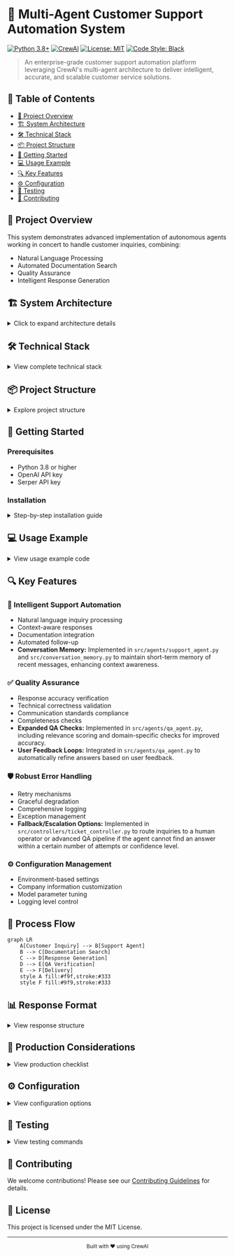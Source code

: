 # 🤖 Multi-Agent Customer Support Automation System

[![Python 3.8+](https://img.shields.io/badge/python-3.8+-blue.svg)](https://www.python.org/downloads/)
[![CrewAI](https://img.shields.io/badge/CrewAI-0.1.0-orange.svg)](https://github.com/joaomdmoura/crewAI)
[![License: MIT](https://img.shields.io/badge/License-MIT-yellow.svg)](https://opensource.org/licenses/MIT)
[![Code Style: Black](https://img.shields.io/badge/code%20style-black-000000.svg)](https://github.com/psf/black)

> An enterprise-grade customer support automation platform leveraging CrewAI's multi-agent architecture to deliver intelligent, accurate, and scalable customer service solutions.

## 📑 Table of Contents

- [🎯 Project Overview](#-project-overview)
- [🏗 System Architecture](#-system-architecture)
- [🛠 Technical Stack](#-technical-stack)
- [📦 Project Structure](#-project-structure)
- [🚀 Getting Started](#-getting-started)
- [💻 Usage Example](#-usage-example)
- [🔍 Key Features](#-key-features)
- [⚙️ Configuration](#️-configuration)
- [🧪 Testing](#-testing)
- [🤝 Contributing](#-contributing)

## 🎯 Project Overview

This system demonstrates advanced implementation of autonomous agents working in concert to handle customer inquiries, combining:
- Natural Language Processing
- Automated Documentation Search
- Quality Assurance
- Intelligent Response Generation

## 🏗 System Architecture

<details>
<summary>Click to expand architecture details</summary>

### 🤖 Core Components

1. **Support Agent**
   - Primary customer interaction
   - Technical documentation search
   - Response formulation
   - Problem resolution tracking

2. **QA Agent**
   - Response verification
   - Technical accuracy checks
   - Compliance validation
   - Communication standards enforcement

### 🔧 Support Tools

- **DocumentScraper**
  - Automated documentation search
  - Retry mechanism with exponential backoff
  - Error handling and logging
  - BeautifulSoup parsing
</details>

## 🛠 Technical Stack

<details>
<summary>View complete technical stack</summary>

- **Framework**: CrewAI
- **Language**: Python 3.8+
- **Key Dependencies**:
  - crewai==0.1.0
  - openai==1.0.0
  - beautifulsoup4==4.12.0
  - requests==2.31.0
- **Development Tools**:
  - pytest==7.4.0
  - black==23.9.1
  - flake8==6.1.0
</details>

## 📦 Project Structure

<details>
<summary>Explore project structure</summary>

```
MultiAgentCustomerSupportAutomation/
├── src/
│   ├── agents/
│   │   ├── support_agent.py    # Primary support agent
│   │   └── qa_agent.py         # Quality assurance agent
│   ├── tools/
│   │   └── scraping.py         # Documentation scraping tool
│   ├── config/
│   │   └── settings.py         # System configuration
│   └── main.py                 # Application entry point
├── setup.py                    # Package configuration
└── requirements.txt           # Dependencies
```
</details>

## 🚀 Getting Started

### Prerequisites
- Python 3.8 or higher
- OpenAI API key
- Serper API key

### Installation

<details>
<summary>Step-by-step installation guide</summary>

1. Clone the repository:
```bash
git clone
cd MultiAgentCustomerSupportAutomation
```

2. Create virtual environment:
```bash
python -m venv venv
source venv/bin/activate  # Windows: venv\Scripts\activate
```

3. Install dependencies:
```bash
pip install -r requirements.txt
```

4. Configure environment:
```bash
# Create .env file with:
OPENAI_API_KEY=your_openai_api_key
SERPER_API_KEY=your_serper_api_key
LOG_LEVEL=INFO
```
</details>

## 💻 Usage Example

<details>
<summary>View usage example code</summary>

```python
from src.main import CustomerSupportSystem

system = CustomerSupportSystem()

# Handle customer inquiry
response = system.handle_inquiry(
    customer_info={
        "name": "John Doe",
        "id": "12345",
        "priority": "high"
    },
    inquiry="How do I implement websocket connections?"
)
```
</details>

## 🔍 Key Features

### 🧠 Intelligent Support Automation
- Natural language inquiry processing
- Context-aware responses
- Documentation integration
- Automated follow-up
- **Conversation Memory:** Implemented in `src/agents/support_agent.py` and `src/conversation_memory.py` to maintain short-term memory of recent messages, enhancing context awareness.

### ✅ Quality Assurance
- Response accuracy verification
- Technical correctness validation
- Communication standards compliance
- Completeness checks
- **Expanded QA Checks:** Implemented in `src/agents/qa_agent.py`, including relevance scoring and domain-specific checks for improved accuracy.
- **User Feedback Loops:** Integrated in `src/agents/qa_agent.py` to automatically refine answers based on user feedback.

### 🛡️ Robust Error Handling
- Retry mechanisms
- Graceful degradation
- Comprehensive logging
- Exception management
- **Fallback/Escalation Options:** Implemented in `src/controllers/ticket_controller.py` to route inquiries to a human operator or advanced QA pipeline if the agent cannot find an answer within a certain number of attempts or confidence level.

### ⚙️ Configuration Management
- Environment-based settings
- Company information customization
- Model parameter tuning
- Logging level control

## 🔄 Process Flow

```mermaid
graph LR
    A[Customer Inquiry] --> B[Support Agent]
    B --> C[Documentation Search]
    C --> D[Response Generation]
    D --> E[QA Verification]
    E --> F[Delivery]
    style A fill:#f9f,stroke:#333
    style F fill:#9f9,stroke:#333
```

## 📊 Response Format

<details>
<summary>View response structure</summary>

```python
{
    "response": {
        "answer": str,
        "documentation_references": List[str],
        "confidence_score": float,
        "qa_verified": bool
    },
    "metadata": {
        "processing_time": float,
        "agent_interactions": int,
        "search_results": List[Dict]
    }
}
```
</details>

## 🚀 Production Considerations

<details>
<summary>View production checklist</summary>

- Implement rate limiting
- Add response caching
- Set up monitoring
- Configure error alerts
- Implement backup systems
</details>

## ⚙️ Configuration

<details>
<summary>View configuration options</summary>

### Agent Configuration
```python
OPENAI_MODEL = {
    "model": "gpt-3.5-turbo",
    "temperature": 0.7,
    "max_tokens": 1500
}
```

### Company Settings
```python
COMPANY_INFO = {
    "name": "YourCompany",
    "docs_url": "https://docs.yourcompany.com",
    "support_email": "support@yourcompany.com"
}
```
</details>

## 🧪 Testing

<details>
<summary>View testing commands</summary>

```bash
# Run tests
pytest

# Format code
black .

# Check style
flake8
```
</details>

## 🤝 Contributing

We welcome contributions! Please see our [Contributing Guidelines](CONTRIBUTING.md) for details.

## 📝 License

This project is licensed under the MIT License.

---

<div align="center">
  <sub>Built with ❤️ using CrewAI</sub>
</div>